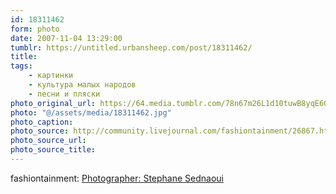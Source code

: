 ```yaml
---
id: 18311462
form: photo
date: 2007-11-04 13:29:00
tumblr: https://untitled.urbansheep.com/post/18311462/
title:
tags:
    - картинки
    - культура малых народов
    - песни и пляски
photo_original_url: https://64.media.tumblr.com/78n67m26L1d10tuwB8yqE6Gl_640.jpg
photo: "@/assets/media/18311462.jpg"
photo_caption:
photo_source: http://community.livejournal.com/fashiontainment/26867.html?style=mine#cutid1
photo_source_url:
photo_source_title:
---
```


<p>fashiontainment: <a href="http://community.livejournal.com/fashiontainment/26867.html">Photographer: Stephane Sednaoui</a></p>
